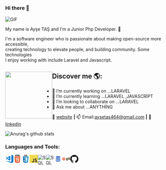 ### Hi there 👋 
<img align="center" alt="GIF" src="https://github.com/arsentieva/arsentieva/blob/main/code.gif?raw=true" width="600" height="300" />

 My name is Ayşe TAŞ and I'm a Junior Php Developer. 💜

I'm a software engineer who is passionate about making open-source more accessible,<br>
creating technology to elevate people, and building community. Some technologies <br>
I enjoy working with include Laravel and Javascript.

## Discover me 🌎: <a href="https://github.com/sponsors/M0nica"><img align="left" width="150" height="150" src="https://github.com/M0nica/M0nica/blob/main/octomonica/m0nica-octocat-rotating.gif?raw=true"></a>
- 🔭 I’m currently working on ...LARAVEL 
- 🧠  I’m currently learning ...LARAVEL ,JAVASCRİPT
- 👯 I’m looking to collaborate on ...LARAVEL
- 💬 Ask me about ...ANYTHİNG

🏡 [website][website] **|** 
📫  Email:aysetas464@gmail.com **|** 
💼 [linkedin][linkedin]

[website]: https://#
[linkedin]: https://linkedin.com/in/https://linkedin.com/in/ay%C5%9Fe-ta%C5%9F-2712b5142

![Anurag's github stats](https://github-readme-stats.vercel.app/api?username=aysetas&show_icons=true&theme=gruvbox)

 ### Languages and Tools:

<img align="left" alt="Visual Studio Code" width="26px" src="https://raw.githubusercontent.com/github/explore/80688e429a7d4ef2fca1e82350fe8e3517d3494d/topics/visual-studio-code/visual-studio-code.png" />
<img align="left" alt="HTML5" width="26px" src="https://raw.githubusercontent.com/github/explore/80688e429a7d4ef2fca1e82350fe8e3517d3494d/topics/html/html.png" />
<img align="left" alt="CSS3" width="26px" src="https://raw.githubusercontent.com/github/explore/80688e429a7d4ef2fca1e82350fe8e3517d3494d/topics/css/css.png" />
<img align="left" alt="JavaScript" width="26px" src="https://raw.githubusercontent.com/github/explore/80688e429a7d4ef2fca1e82350fe8e3517d3494d/topics/javascript/javascript.png" />
 <img align="left" alt="SQL" width="26px" src="https://www.yazilimevi.com/images/virtuemart/product/phpstorm-logo.png"/>
 <img align="left" alt="SQL" width="26px" src="https://upload.wikimedia.org/wikipedia/commons/9/9a/Laravel.svg"/>
<img align="left" alt="SQL" width="26px" src="https://raw.githubusercontent.com/github/explore/80688e429a7d4ef2fca1e82350fe8e3517d3494d/topics/sql/sql.png" />
<img align="left" alt="Git" width="26px" src="https://raw.githubusercontent.com/github/explore/80688e429a7d4ef2fca1e82350fe8e3517d3494d/topics/git/git.png" />
<img align="left" alt="GitHub" width="26px" src="https://raw.githubusercontent.com/github/explore/78df643247d429f6cc873026c0622819ad797942/topics/github/github.png" />
